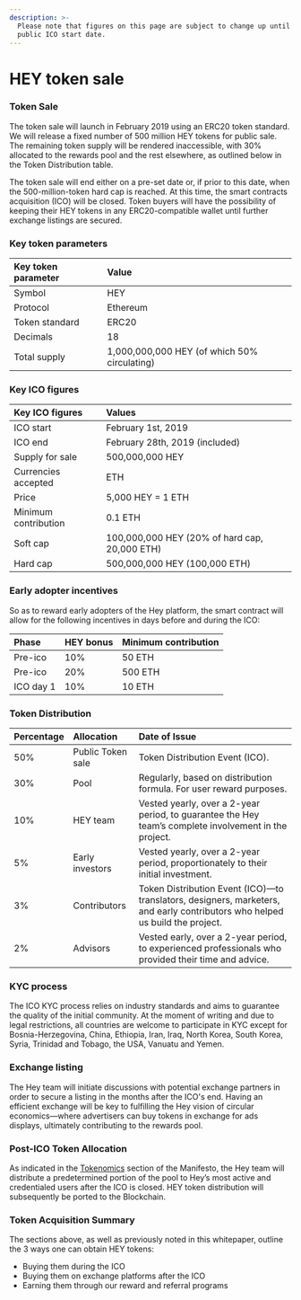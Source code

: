 ```yaml
---
description: >-
  Please note that figures on this page are subject to change up until the
  public ICO start date.
---
```


# HEY token sale

### Token Sale

The token sale will launch in February 2019 using an ERC20 token standard. We will release a fixed number of 500 million HEY tokens for public sale. The remaining token supply will be rendered inaccessible, with 30% allocated to the rewards pool and the rest elsewhere, as outlined below in the Token Distribution table.

The token sale will end either on a pre-set date or, if prior to this date, when the 500-million-token hard cap is reached. At this time, the smart contracts acquisition \(ICO\) will be closed. Token buyers will have the possibility of keeping their HEY tokens in any ERC20-compatible wallet until further exchange listings are secured. 

### Key token parameters

| Key token parameter | Value |
| :--- | :--- |
| Symbol | HEY |
| Protocol | Ethereum |
| Token standard | ERC20 |
| Decimals | 18 |
| Total supply | 1,000,000,000 HEY \(of which 50% circulating\) |

### Key ICO figures

| Key ICO figures | Values |
| :--- | :--- |
| ICO start | February 1st, 2019 |
| ICO end | February 28th, 2019 \(included\) |
| Supply for sale | 500,000,000 HEY |
| Currencies accepted | ETH |
| Price | 5,000 HEY = 1 ETH |
| Minimum contribution | 0.1 ETH |
| Soft cap | 100,000,000 HEY \(20% of hard cap, 20,000 ETH\) |
| Hard cap | 500,000,000 HEY \(100,000 ETH\)  |

### Early adopter incentives

So as to reward early adopters of the Hey platform, the smart contract will allow for the following incentives in days before and during the ICO:

| Phase | HEY bonus | Minimum contribution |
| :--- | :--- | :--- |
| Pre-ico | 10% | 50 ETH |
| Pre-ico | 20% | 500 ETH |
| ICO day 1 | 10% | 10 ETH |

### Token Distribution

| **Percentage** | **Allocation**  | **Date of Issue** |
| :--- | :--- | :--- |
| 50% | Public Token sale | Token Distribution Event \(ICO\). |
| 30% | Pool | Regularly, based on distribution formula. For user reward purposes. |
| 10% | HEY team | Vested yearly, over a 2-year period, to guarantee the Hey team’s complete involvement in the project. |
| 5% | Early investors | Vested yearly, over a 2-year period, proportionately to their initial investment. |
| 3% | Contributors | Token Distribution Event \(ICO\)—to translators, designers, marketers, and early contributors who helped us build the project. |
| 2% | Advisors | Vested early, over a 2-year period, to experienced professionals who provided their time and advice. |

### KYC process

The ICO KYC process relies on industry standards and aims to guarantee the quality of the initial community. At the moment of writing and due to legal restrictions, all countries are welcome to participate in KYC except for Bosnia-Herzegovina, China, Ethiopia, Iran, Iraq, North Korea, South Korea, Syria, Trinidad and Tobago, the USA, Vanuatu and Yemen.

### Exchange listing

The Hey team will initiate discussions with potential exchange partners in order to secure a listing in the months after the ICO's end. Having an efficient exchange will be key to fulfilling the Hey vision of circular economics—where advertisers can buy tokens in exchange for ads displays, ultimately contributing to the rewards pool.

### Post-ICO Token Allocation

As indicated in the [Tokenomics](https://manifesto.get-hey.com/hey-token) section of the Manifesto, the Hey team will distribute a predetermined portion of the pool to Hey’s most active and credentialed users after the ICO is closed. HEY token distribution will subsequently be ported to the Blockchain.

### Token Acquisition Summary

The sections above, as well as previously noted in this whitepaper, outline the 3 ways one can obtain HEY tokens:

* Buying them during the ICO
* Buying them on exchange platforms after the ICO
* Earning them through our reward and referral programs



